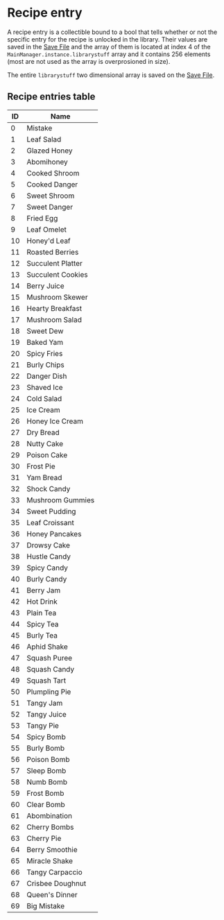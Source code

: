 # Recipe entry

A recipe entry is a collectible bound to a bool that tells whether or not the specific entry for the recipe is unlocked in the library. Their values are saved in the [Save File](../../Data%20format/Save%20File.md) and the array of them is located at index 4 of the `MainManager.instance.librarystuff` array and it contains 256 elements (most are not used as the array is overprosioned in size).

The entire `librarystuff` two dimensional array is saved on the [Save File](../../Data%20format/Save%20File.md).

## Recipe entries table

|ID|Name|
|--|----|
|0|Mistake|
|1|Leaf Salad|
|2|Glazed Honey|
|3|Abomihoney|
|4|Cooked Shroom|
|5|Cooked Danger|
|6|Sweet Shroom|
|7|Sweet Danger|
|8|Fried Egg|
|9|Leaf Omelet|
|10|Honey'd Leaf|
|11|Roasted Berries|
|12|Succulent Platter|
|13|Succulent Cookies|
|14|Berry Juice|
|15|Mushroom Skewer|
|16|Hearty Breakfast|
|17|Mushroom Salad|
|18|Sweet Dew|
|19|Baked Yam|
|20|Spicy Fries|
|21|Burly Chips|
|22|Danger Dish|
|23|Shaved Ice|
|24|Cold Salad|
|25|Ice Cream|
|26|Honey Ice Cream|
|27|Dry Bread|
|28|Nutty Cake|
|29|Poison Cake|
|30|Frost Pie|
|31|Yam Bread|
|32|Shock Candy|
|33|Mushroom Gummies|
|34|Sweet Pudding|
|35|Leaf Croissant|
|36|Honey Pancakes|
|37|Drowsy Cake|
|38|Hustle Candy|
|39|Spicy Candy|
|40|Burly Candy|
|41|Berry Jam|
|42|Hot Drink|
|43|Plain Tea|
|44|Spicy Tea|
|45|Burly Tea|
|46|Aphid Shake|
|47|Squash Puree|
|48|Squash Candy|
|49|Squash Tart|
|50|Plumpling Pie|
|51|Tangy Jam|
|52|Tangy Juice|
|53|Tangy Pie|
|54|Spicy Bomb|
|55|Burly Bomb|
|56|Poison Bomb|
|57|Sleep Bomb|
|58|Numb Bomb|
|59|Frost Bomb|
|60|Clear Bomb|
|61|Abombination|
|62|Cherry Bombs|
|63|Cherry Pie|
|64|Berry Smoothie|
|65|Miracle Shake|
|66|Tangy Carpaccio|
|67|Crisbee Doughnut|
|68|Queen's Dinner|
|69|Big Mistake|

